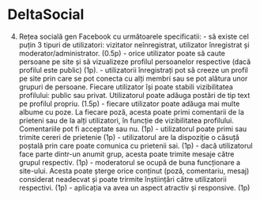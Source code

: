 ﻿# DeltaSocial

4. Rețea socială gen Facebook cu următoarele specificatii: - să existe cel puțin 3 tipuri de utilizatori: vizitator neînregistrat, utilizator înregistrat și moderator/administrator. (0.5p) - orice utilizator poate să caute persoane pe site și să vizualizeze profilul persoanelor respective (dacă profilul este public) (1p). - utilizatorii înregistrați pot să creeze un profil pe site prin care se pot conecta cu alți membri sau se pot alătura unor grupuri de persoane. Fiecare utilizator își poate stabili vizibilitatea profilului: public sau privat. Utilizatorul poate adăuga postări de tip text pe profilul propriu. (1.5p) - fiecare utilizator poate adăuga mai multe albume cu poze. La fiecare poză, acesta poate primi comentarii de la prieteni sau de la alți utilizatori, în funcție de vizibilitatea profilului. Comentariile pot fi acceptate sau nu. (1p) - utilizatorul poate primi sau trimite cereri de prietenie (1p) - utilizatorul are la dispoziție o căsuță poștală prin care poate comunica cu prietenii sai. (1p) - dacă utilizatorul face parte dintr-un anumit grup, acesta poate trimite mesaje către grupul respectiv. (1p) - moderatorul se ocupă de buna funcționare a site-ului. Acesta poate șterge orice conținut (poză, comentariu, mesaj) considerat neadecvat și poate trirmite înștiințări către utilizatorii respectivi. (1p) - aplicația va avea un aspect atractiv și responsive. (1p)